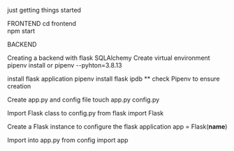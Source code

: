 just getting things started


FRONTEND
cd frontend    
npm start

BACKEND

Creating a backend with flask SQLAlchemy
Create virtual environment
pipenv install or pipenv --pyhton=3.8.13

install flask application
pipenv install flask ipdb
** check Pipenv to ensure creation

Create app.py and config file
touch app.py config.py

Import Flask class to config.py
from flask import Flask

Create a Flask instance to configure the flask application
app = Flask(__name__)

Import into app.py
from config import app